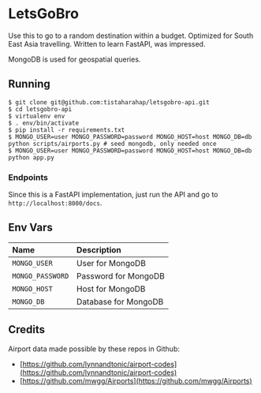 # LetsGoBro

Use this to go to a random destination within a budget. Optimized for South East Asia travelling. Written to learn FastAPI, was impressed.

MongoDB is used for geospatial queries.

## Running

```shell
$ git clone git@github.com:tistaharahap/letsgobro-api.git
$ cd letsgobro-api
$ virtualenv env
$ . env/bin/activate
$ pip install -r requirements.txt
$ MONGO_USER=user MONGO_PASSWORD=password MONGO_HOST=host MONGO_DB=db python scripts/airports.py # seed mongodb, only needed once
$ MONGO_USER=user MONGO_PASSWORD=password MONGO_HOST=host MONGO_DB=db python app.py
```

### Endpoints

Since this is a FastAPI implementation, just run the API and go to `http://localhost:8000/docs`.

## Env Vars

| Name | Description |
| :--- | :--- |
| `MONGO_USER` | User for MongoDB |
| `MONGO_PASSWORD` | Password for MongoDB |
| `MONGO_HOST` | Host for MongoDB |
| `MONGO_DB` | Database for MongoDB |

## Credits

Airport data made possible by these repos in Github:

* [https://github.com/lynnandtonic/airport-codes](https://github.com/lynnandtonic/airport-codes)
* [https://github.com/mwgg/Airports](https://github.com/mwgg/Airports)
